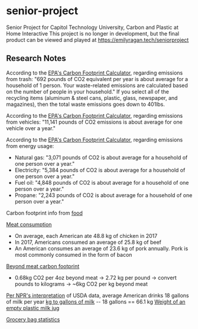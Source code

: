 # senior-project
Senior Project for Capitol Technology University, Carbon and Plastic at Home Interactive
This project is no longer in development, but the final product can be viewed and played at https://emilyragan.tech/seniorproject

## Research Notes
According to the [EPA's Carbon Footprint Calculator](https://www3.epa.gov/carbon-footprint-calculator/), regarding emissions from trash: "692 pounds of CO2 equivalent per year is about average for a household of 1 person. Your waste-related emissions are calculated based on the number of people in your household." If you select all of the recycling items (aluminum & steel cans, plastic, glass, newspaper, and magazines), then the total waste emissions goes down to 401lbs.

According to the [EPA's Carbon Footprint Calculator](https://www3.epa.gov/carbon-footprint-calculator/), regarding emissions from vehicles: "11,141 pounds of CO2 emissions is about average for one vehicle over a year."

According to the [EPA's Carbon Footprint Calculator](https://www3.epa.gov/carbon-footprint-calculator/), regarding emissions from energy usage:
 * Natural gas: "3,071 pounds of CO2 is about average for a household of one person over a year."
 * Electricity: "5,384 pounds of CO2 is about average for a household of one person over a year."
 * Fuel oil: "4,848 pounds of CO2 is about average for a household of one person over a year."
 * Propane: "2,243 pounds of CO2 is about average for a household of one person over a year."

Carbon footprint info from [food](https://interactive.carbonbrief.org/what-is-the-climate-impact-of-eating-meat-and-dairy/)

[Meat consumption](https://www.worldatlas.com/articles/meat-consumption-in-america.html)
 * On average, each American ate 48.8 kg of chicken in 2017
 * In 2017, Americans consumed an average of 25.8 kg of beef
 * An American consumes an average of 23.6 kg of pork annually. Pork is most commonly consumed in the form of bacon

[Beyond meat carbon footprint](https://consumerecology.com/beyond-meat-burger-carbon-footprint-environmental-impact/)
 * 0.68kg CO2 per 4oz beyond meat -> 2.72 kg per pound -> convert pounds to kilograms -> ~6kg CO2 per kg beyond meat

[Per NPR's interpretation](https://www.npr.org/sections/thesalt/2017/05/16/528460207/why-are-americans-drinking-less-cows-milk-its-appeal-has-curdled#:~:text=Americans%20are%20drinking%20a%20lot%20less%20milk%20than,breakfast%20cereal%20or%20dipped%20into%20the%20occasional%20milkshake.) of USDA data, average American drinks 18 gallons of milk per year
[kg to gallons of milk](https://coolconversion.com/density-volume-mass/----gallon--of--milk--in--kg#:~:text=US%20gallons%20to%20kilograms%20of%20Milk%20%20,%2029.4%20kilograms%20%2018%20more%20rows%20) -- 18 gallons == 66.1 kg
[Weight of an empty plastic milk jug](https://www.waste360.com/mag/waste_hdpe_bottles_2#:~:text=An%20empty%201-gallon%20milk%20jug%20weighed%2095%20grams,1970.%20Now%2C%20it%20weighs%20less%20than%2060%20grams.)

[Grocery bag statistics](https://cen.acs.org/articles/92/i37/Breaking-Plastic-Bag-Habit.html)
